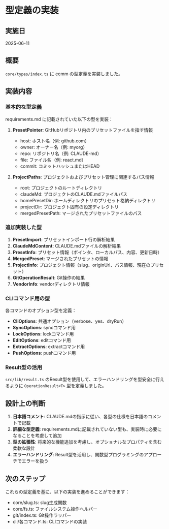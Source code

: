 # 型定義の実装

## 実施日
2025-06-11

## 概要
`core/types/index.ts` に ccmm の型定義を実装しました。

## 実装内容

### 基本的な型定義
requirements.md に記載されていた以下の型を実装：

1. **PresetPointer**: GitHubリポジトリ内のプリセットファイルを指す情報
   - host: ホスト名（例: github.com）
   - owner: オーナー名（例: myorg）
   - repo: リポジトリ名（例: CLAUDE-md）
   - file: ファイル名（例: react.md）
   - commit: コミットハッシュまたはHEAD

2. **ProjectPaths**: プロジェクトおよびプリセット管理に関連するパス情報
   - root: プロジェクトのルートディレクトリ
   - claudeMd: プロジェクトのCLAUDE.mdファイルパス
   - homePresetDir: ホームディレクトリのプリセット格納ディレクトリ
   - projectDir: プロジェクト固有の設定ディレクトリ
   - mergedPresetPath: マージされたプリセットファイルのパス

### 追加実装した型

1. **PresetImport**: プリセットインポート行の解析結果
2. **ClaudeMdContent**: CLAUDE.mdファイルの解析結果
3. **PresetInfo**: プリセット情報（ポインタ、ローカルパス、内容、更新日時）
4. **MergedPreset**: マージされたプリセットの情報
5. **ProjectInfo**: プロジェクト情報（slug、originUrl、パス情報、現在のプリセット）
6. **GitOperationResult**: Git操作の結果
7. **VendorInfo**: vendorディレクトリ情報

### CLIコマンド用の型
各コマンドのオプション型を定義：
- **CliOptions**: 共通オプション（verbose、yes、dryRun）
- **SyncOptions**: syncコマンド用
- **LockOptions**: lockコマンド用
- **EditOptions**: editコマンド用
- **ExtractOptions**: extractコマンド用
- **PushOptions**: pushコマンド用

### Result型の活用
`src/lib/result.ts` のResult型を使用して、エラーハンドリングを型安全に行えるように `OperationResult<T>` 型を定義しました。

## 設計上の判断

1. **日本語コメント**: CLAUDE.mdの指示に従い、各型の仕様を日本語のコメントで記載
2. **詳細な型定義**: requirements.mdに記載されていない型も、実装時に必要になることを考慮して追加
3. **型の拡張性**: 将来的な機能追加を考慮し、オプショナルなプロパティを含む柔軟な設計
4. **エラーハンドリング**: Result型を活用し、関数型プログラミングのアプローチでエラーを扱う

## 次のステップ
これらの型定義を基に、以下の実装を進めることができます：
- core/slug.ts: slug生成関数
- core/fs.ts: ファイルシステム操作ヘルパー
- git/index.ts: Git操作ラッパー
- cli/各コマンド.ts: CLIコマンドの実装